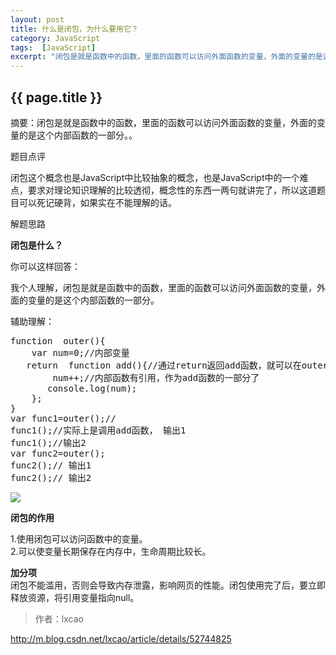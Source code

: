 ```yaml
---
layout: post
title: 什么是闭包，为什么要用它？
category: JavaScript
tags:  [JavaScript]
excerpt: "闭包是就是函数中的函数，里面的函数可以访问外面函数的变量，外面的变量的是这个内部函数的一部分。。"
---
```

<h2>{{ page.title }}</h2>
<p class="zhai">摘要：闭包是就是函数中的函数，里面的函数可以访问外面函数的变量，外面的变量的是这个内部函数的一部分。。</p>
<!--<p>{{ page.date | date_to_string }}</p>-->
题目点评  

闭包这个概念也是JavaScript中比较抽象的概念，也是JavaScript中的一个难点，要求对理论知识理解的比较透彻，概念性的东西一两句就讲完了，所以这道题目可以死记硬背，如果实在不能理解的话。


解题思路    
  
**闭包是什么？**

你可以这样回答：

我个人理解，闭包是就是函数中的函数，里面的函数可以访问外面函数的变量，外面的变量的是这个内部函数的一部分。

辅助理解：

<pre>
function  outer(){
    var num=0;//内部变量
   return  function add(){//通过return返回add函数，就可以在outer函数外访问了。
        num++;//内部函数有引用，作为add函数的一部分了
       console.log(num);
    };
}
var func1=outer();//
func1();//实际上是调用add函数， 输出1
func1();//输出2
var func2=outer();
func2();// 输出1
func2();// 输出2
</pre>

![](http://img.blog.csdn.net/20161006175821807)

**闭包的作用**

1.使用闭包可以访问函数中的变量。  
2.可以使变量长期保存在内存中，生命周期比较长。
 
**加分项**  
闭包不能滥用，否则会导致内存泄露，影响网页的性能。闭包使用完了后，要立即释放资源，将引用变量指向null。
>作者：lxcao 

http://m.blog.csdn.net/lxcao/article/details/52744825